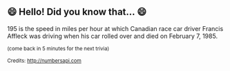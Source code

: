 ## 😄 Hello! Did you know that... 😄
195 is the speed in miles per hour at which Canadian race car driver Francis Affleck was driving when his car rolled over and died on February 7, 1985.

<sup>(come back in 5 minutes for the next trivia)</sup>


<sup>Credits: http://numbersapi.com</sup>
